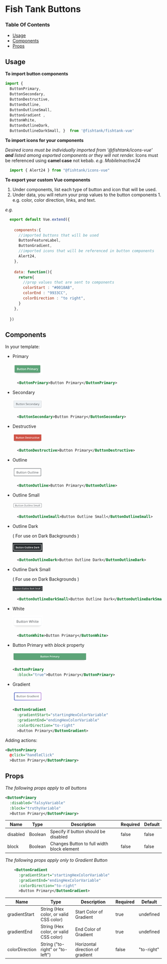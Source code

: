 # Fish Tank Buttons

### Table Of Contents
- [Usage](#usage)
- [Components](#components)
- [Props](#props)

## Usage

**To import button components**

```js
import { 
  ButtonPrimary,
  ButtonSecondary,
  ButtonDestructive, 
  ButtonOutline,
  ButtonOutlineSmall, 
  ButtonGradient , 
  ButtonWhite,
  ButtonOutlineDark,
  ButtonOutlineDarkSmall, }  from '@fishtank/fishtank-vue'
```

**To import icons for your components**

*Desired icons must be individually imported from '@fishtank/icons-vue' **and** listed among exported components or they will not render.* Icons must be referenced using **camel case** not kebab. *e.g. MobileInactive24*  

```js
  import { Alert24 } from "@fishtank/icons-vue"
```


**To export your custom Vue components**

  1. Under components, list each type of button and icon that will be used.
  2. Under data, you will return your prop values to the button components
    1. e.g. color, color direction, links, and text.

*e.g.*
```js
  export default Vue.extend({

    components:{
      //imported buttons that will be used
      ButtonFeatureLabel,
      ButtonGradient,
      //imported icons that will be referenced in button components
      Alert24,
    },

    data: function(){
      return{
        //prop values that are sent to components
        colorStart : "#0018AB",
        colorEnd : "9933CC",
        colorDirection : "to right",
      }
    },

  })
```

## Components

In your template:

  - Primary

    <img src="../../assets/ft-button-primary.png" width="20%" alt="Fish Tank Primary Button">

    ```xml
      <ButtonPrimary>Button Primary</ButtonPrimary>
    ```

  - Secondary

    <img src="../../assets/ft-button-secondary.png" width="20%" alt="Fish Tank Secondary Button">

    ```xml
      <ButtonSecondary>Button Primary</ButtonSecondary>
    ```

  - Destructive

    <img src="../../assets/ft-button-destructive.png" width="20%" alt="Fish Tank Destructive Button">

    ```xml
      <ButtonDestructive>Button Primary</ButtonDestructive>
    ```
 
  - Outline

    <img src="../../assets/ft-button-outline.png" width="20%" alt="Fish Tank Outline Button">

    ```xml
      <ButtonOutline>Button Primary</ButtonOutline>
    ```

  - Outline Small

    <img src="../../assets/ft-button-outline-small.png" width="20%" alt="Fish Tank Outline Small Button">

    ```xml
      <ButtonOutlineSmall>Button Outline Small</ButtonOutlineSmall>
    ```

  - Outline Dark

    ( For use on Dark Backgrounds )

    <img src="../../assets/ft-button-outline-dark.png" width="20%" alt="Fish Tank Outline Dark Button">

    ```xml
      <ButtonOutlineDark>Button Outline Dark</ButtonOutlineDark>
    ```

  - Outline Dark Small

    ( For use on Dark Backgrounds )

    <img src="../../assets/ft-button-outline-dark-small.png" width="20%" alt="Fish Tank Outline Dark Small Button">

    ```xml
      <ButtonOutlineDarkSmall>Button Outline Dark</ButtonOutlineDarkSmall>
    ```

  - White

    <img src="../../assets/ft-button-white.png" width="20%" alt="Fish Tank White Button">

    ```xml
      <ButtonWhite>Button Primary</ButtonWhite>
    ```

  - Button Primary with _block_ property

    <img src="../../assets/ft-button-primary-block.png" width="50%" alt="Block Style Fish Tank Primary Button">

    ```xml
    <ButtonPrimary 
      :block="true">Button Primary</ButtonPrimary>
    ```


  - Gradient

    <img src="../../assets/ft-button-gradient.png" width="20%" alt="Fish Tank Gradient Button">

    ```xml
    <ButtonGradient
      :gradientStart="startingHexColorVariable"
      :gradientEnd="endingHexColorVariable"
      :colorDirection="to-right"
      >Button Primary</ButtonGradient>
    ```

Adding actions:

```xml
<ButtonPrimary 
  @click="handleClick"
  >Button Primary</ButtonPrimary>
```

## Props

_The following props apply to all buttons_

```xml
<ButtonPrimary
  :disabled="falsyVariable"
  :block="truthyVariable"
  >Button Primary</ButtonPrimary>
```
|Name|Type|Description|Required|Default|
|---|---|---|---|---|
|disabled|Boolean|Specify if button should be disabled|false| false|
|block|Boolean|Changes Button to full width block element|false| false|


_The following props apply only to Gradient Button_

```xml
    <ButtonGradient
      :gradientStart="startingHexColorVariable"
      :gradientEnd="endingHexColorVariable"
      :colorDirection="to-right"
      >Button Primary</ButtonGradient>
```


<table>
  <thead>
    <th>Name</th>
    <th>Type</th>
    <th>Description</th>
    <th>Required</th>
    <th>Default</th>
  </thead>
  <tr>
    <td>gradientStart</td>
    <td>String (Hex color, or valid CSS color)</td>
    <td>Start Color of Gradient</td>
    <td>true</td>
    <td>undefined</td>
  </tr>
  <tr>
    <td>gradientEnd</td>
    <td>String (Hex color, or valid CSS color)</td>
    <td>End Color of Gradient</td>
    <td>true</td>
    <td>undefined</td>
  </tr>
  <tr>
    <td>colorDirection</td>
    <td>String ("to-right" or "to-left")</td>
    <td>Horizontal direction of gradient</td>
    <td>false</td>
    <td> "to-right"</td>
  </tr>
</table>